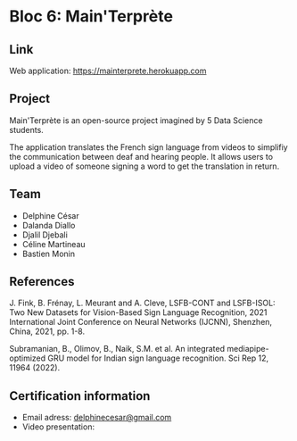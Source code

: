 # Bloc 6: Main'Terprète

## Link
Web application: https://mainterprete.herokuapp.com

## Project

Main'Terprète is an open-source project imagined by 5 Data Science students.

The application translates the French sign language from videos to simplifiy the communication between deaf and hearing people. It allows users to upload a video of someone signing a word to get the translation in return.

## Team
 * Delphine César
 * Dalanda Diallo
 * Djalil Djebali
 * Céline Martineau
 * Bastien Monin

## References

J. Fink, B. Frénay, L. Meurant and A. Cleve, LSFB-CONT and LSFB-ISOL: Two New Datasets for Vision-Based Sign Language Recognition, 2021 International Joint Conference on Neural Networks (IJCNN), Shenzhen, China, 2021, pp. 1-8.

Subramanian, B., Olimov, B., Naik, S.M. et al. An integrated mediapipe-optimized GRU model for Indian sign language recognition. Sci Rep 12, 11964 (2022).


## Certification information
* Email adress: delphinecesar@gmail.com
* Video presentation:
